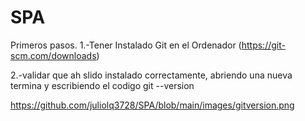 # SPA
Primeros pasos.
1.-Tener Instalado Git en el Ordenador (https://git-scm.com/downloads)

2.-validar que ah slido instalado correctamente, abriendo una nueva termina y escribiendo el codigo git --version

https://github.com/juliolq3728/SPA/blob/main/images/gitversion.png